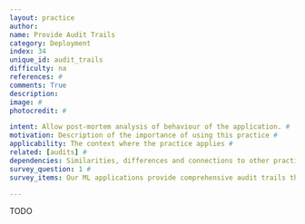 ```yaml
---
layout: practice
author:
name: Provide Audit Trails
category: Deployment
index: 34
unique_id: audit_trails
difficulty: na
references: #
comments: True
description:
image: #
photocredit: #

intent: Allow post-mortem analysis of behaviour of the application. #
motivation: Description of the importance of using this practice #
applicability: The context where the practice applies #
related: [audits] #
dependencies: Similarities, differences and connections to other practices #
survey_question: 1 #
survey_items: Our ML applications provide comprehensive audit trails that allow critical assessment of model behaviour.

---
```


TODO